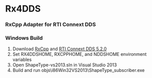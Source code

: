 Rx4DDS
======
### RxCpp Adapter for RTI Connext DDS

### Windows Build
1. Download [RxCpp](https://github.com/Reactive-Extensions/RxCpp) and [RTI Connext DDS 5.2.0](http://www.rti.com/products/dds/index.html)
2. Set RX4DDSHOME, RXCPPHOME, and NDDSHOME environment variables
3. Open ShapeType-vs2013.sln in Visual Studio 2013
4. Build and run objs\i86Win32VS2013\ShapeType_subscriber.exe